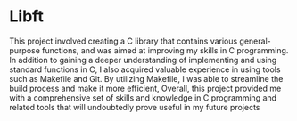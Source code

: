 # Libft
This project involved creating a C library that contains various general-purpose functions, and was aimed at improving my skills in C programming. In addition to gaining a deeper understanding of implementing and using standard functions in C, I also acquired valuable experience in using tools such as Makefile and Git. By utilizing Makefile, I was able to streamline the build process and make it more efficient,  Overall, this project provided me with a comprehensive set of skills and knowledge in C programming and related tools that will undoubtedly prove useful in my future projects
